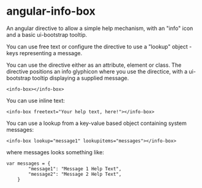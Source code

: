 # angular-info-box


An angular directive to allow a simple help mechanism, with an "info" icon and a basic ui-bootstrap tooltip.

You can use free text or configure the directive to use a "lookup" object - keys representing a message.

You can use the directive either as an attribute, element or class. The directive positions an info glyphicon where you use the directice, with a ui-bootstrap tooltip displaying a supplied message.

```
<info-box></info-box>
```

You can use inline text:

```
<info-box freetext="Your help text, here!"></info-box>
```

You can use a lookup from a key-value based object containing system messages:

```
<info-box lookup="message1" lookupitems="messages"></info-box>
```

where messages looks something like:

```
var messages = {
        "message1": "Message 1 Help Text",
        "message2": "Message 2 Help Text",
    }
```
